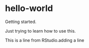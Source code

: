 # hello-world
Getting started.

Just trying to learn how to use this.

This is a line from RStudio.adding a line
